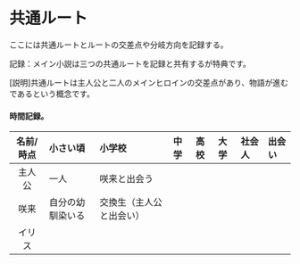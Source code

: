 # 共通ルート
  
ここには共通ルートとルートの交差点や分岐方向を記録する。  
  
記録：メイン小説は三つの共通ルートを記録と共有するが特典です。  
  
[説明]共通ルートは主人公と二人のメインヒロインの交差点があり、物語が進むであるという概念です。  

#### 時間記録。

| **名前/時点** | **小さい頃** | **小学校** | **中学** | **高校** | **大学** | **社会人** | **出会い** |   
|:--------:|:------- |:---- |:---- |:--- |:--- |:----- |:------ |  
| 主人公 | 一人 | 咲来と出会う |  |  |  |  |  |  
| 咲来 | 自分の幼馴染いる | 交換生（主人公と出会い） |  |  |  |  |  |  
| イリス |  |  |  |  |  |  |  |  

